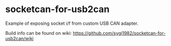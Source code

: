 # socketcan-for-usb2can

Example of exposing socket i/f from custom USB CAN adapter.

Build info can be found on wiki: https://github.com/sygi1982/socketcan-for-usb2can/wiki

